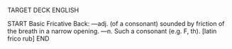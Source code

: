 TARGET DECK
ENGLISH

START
Basic
Fricative
Back: —adj. (of a consonant) sounded by friction of the breath in a narrow opening. —n. Such a consonant (e.g. F, th). [latin frico rub]
END
